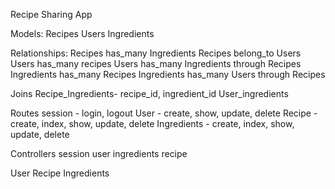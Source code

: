 Recipe Sharing App

Models:
Recipes
Users
Ingredients

Relationships: 
Recipes has_many Ingredients
Recipes belong_to Users
Users has_many recipes
Users has_many Ingredients through Recipes
Ingredients has_many Recipes
Ingredients has_many Users through Recipes

Joins
Recipe_Ingredients- recipe_id, ingredient_id
User_ingredients

Routes
session - login, logout
User - create, show, update, delete
Recipe  - create, index, show, update, delete
Ingredients - create, index, show, update, delete

Controllers
session
user
ingredients
recipe

User
Recipe
Ingredients

